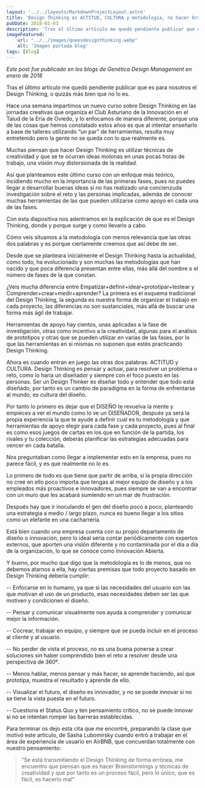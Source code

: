 ```yaml
---
layout: '../../layouts/MarkdownProjectLayout.astro'
title: 'Design Thinking es ACTITUD, CULTURA y metodología, no hacer brainstormings.'
pubDate: 2018-01-03
description: 'Tras el último artículo me quedó pendiente publicar que es para nosotros el Design Thinking, o quizás más bien que no lo es.'
imageFeatured:
    url: "../../images/queesdesignthinking.webp"
    alt: 'Imagen portada blog'
tags: [Blog]
---
```

_Este post fue publicado en los blogs de Genética Design Management en enero de 2018_

Tras el último artículo me quedó pendiente publicar que es para nosotros el Design Thinking, o quizás más bien que no lo es.

Hace una semana impartimos un nuevo curso sobre Design Thinking en las jornadas creativas que organiza el Club Asturiano de la Innovación en el Talud de la Ería de Oviedo, y lo enfocamos de manera diferente, porque una de las cosas que hemos constatado estos años es que al intentar enseñarlo a base de talleres utilizando “un par” de herramientas, resulta muy entretenido pero la gente no se queda con lo que realmente es.

Muchas piensan que hacer Design Thinking es utilizar técnicas de creatividad y que se te ocurran ideas molonas en unas pocas horas de trabajo, una visión muy distorsionada de la realidad.

Así que planteamos este último curso con un enfoque más teórico, incidiendo mucho en la importancia de las primeras fases, pues no puedes llegar a desarrollar buenas ideas si no has realizado una concienzuda investigación sobre el reto y las personas implicadas, además de conocer muchas herramientas de las que pueden utilizarse como apoyo en cada una de las fases.

Con esta diapositiva nos adentramos en la explicación de que es el Design Thinking, donde y porque surge y como llevarlo a cabo.

Cómo veis situamos a la metodología con menos relevancia que las otras dos palabras y es porque ciertamente creemos que así debe de ser.

Desde que se planteara inicialmente el Design Thinking hasta la actualidad, como todo, ha evolucionado y son muchas las metodologías que han nacido y que poca diferencia presentan entre ellas, más allá del nombre o el número de fases de la que constan.

¿Veis mucha diferencia entre Empatizar+definir+idear+prototipar+testear y Comprender+crear+medir+aprender? La primera es el esquema tradicional del Design Thinking, la segunda es nuestra forma de organizar el trabajo en cada proyecto, las diferencias no son sustanciales, más allá de buscar una forma más ágil de trabajar.

Herramientas de apoyo hay cientos, unas aplicadas a la fase de investigación, otras como incentivo a la creatividad, algunas para el análisis de prototipos y otras que se pueden utilizar en varias de las fases, por lo que las herramientas en si mismas no suponen que estés practicando Design Thinking.

Ahora es cuando entran en juego las otras dos palabras: ACTITUD y CULTURA. Design Thinking es pensar y actuar, para resolver un problema o reto, como lo haría un diseñador y siempre con el foco puesto en las personas. Ser un Design Thinker es diseñar todo y entender que todo está diseñado, por tanto es un cambio de paradigma en la forma de enfrentarse al mundo, es cultura del diseño.

Por tanto lo primero es dejar que el DISEÑO te revuelva la mente y empieces a ver el mundo como lo ve un DISEÑADOR, después ya será la propia experiencia la que te ayude a definir cual es tu metodología y que herramientas de apoyo elegir para cada fase y cada proyecto, pues al final es como esos juegos de cartas en los que en función de la partida, los rivales y tu colección, deberás planificar las estrategias adecuadas para vencer en cada batalla.

Nos preguntaban como llegar a implementar esto en la empresa, pues no parece fácil, y es que realmente no lo es.

Lo primero de todo es que tiene que partir de arriba, si la propia dirección no cree en ello poco importa que tengas al mejor equipo de diseño y a los empleados más proactivos e innovadores, pues siempre se van a encontrar con un muro que les acabará sumiendo en un mar de frustración.

Después hay que ir inoculando el gen del diseño poco a poco, planteando una estrategia a medio / largo plazo, nunca es bueno llegar a los sitios como un elefante en una cacharrería.

Está bien cuando una empresa cuenta con su propio departamento de diseño o innovación, pero lo ideal sería contar periódicamente con expertos externos, que aporten una visión diferente y no contaminada por el día a día de la organización, lo que se conoce como Innovación Abierta.

Y bueno, por mucho que digo que la metodología es lo de menos, que no debemos atarnos a ella, hay ciertas premisas que todo proyecto basado en Design Thinking debería cumplir:

-- Enfocarse en lo humano, ya que si las necesidades del usuario son las que motivan el uso de un producto, esas necesidades deben ser las que motiven y condicionen el diseño.

-- Pensar y comunicar visualmente nos ayuda a comprender y comunicar mejor la información.

-- Cocrear, trabajar en equipo, y siempre que se pueda incluir en el proceso al cliente y al usuario.

-- No perder de vista el proceso, no es una buena ponerse a crear soluciones sin haber comprendido bien el reto a resolver desde una perspectiva de 360º.

-- Menos hablar, menos pensar y más hacer, se aprende haciendo, así que prototipa, muestra el resultado y aprende de ello.

-- Visualizar el futuro, el diseño es innovador, y no se puede innovar si no se tiene la vista puesta en el futuro.

-- Cuestiona el Status Quo y ten pensamiento crítico, no se puede innovar si no se intentan romper las barreras establecidas.

Para terminar os dejo esta cita que me encontré, preparando la clase que motivó este artículo, de Sasha Lubomirsky cuando entró a trabajar en el área de experiencia de usuario en AirBNB, que concuerdan totalmente con nuestro pensamiento:

<blockquote class="p-4 my-4 border-s-4 border-gray-300 dark:border-gray-500 dark:bg-gray-800">
“Se está transmitiendo el Design Thinking de forma errónea, me encuentro que piensan que es hacer Brainstormings y técnicas de creatividad y que por tanto es un proceso fácil, pero lo único, que es fácil, es hacerlo mal“
</blockquote>
